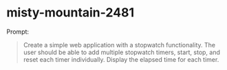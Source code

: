 # misty-mountain-2481

Prompt:
> Create a simple web application with a stopwatch functionality. The user should be able to add multiple stopwatch timers, start, stop, and reset each timer individually. Display the elapsed time for each timer.